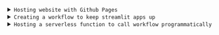 <details>
<summary><code>Hosting website with Github Pages</code></summary>
</details>
<details>
<summary><code>Creating a workflow to keep streamlit apps up</code></summary>
</details>
<details>
<summary><code>Hosting a serverless function to call workflow programmatically</code></summary>
Read more at (api/readme.md)
  
[var-github.github.io/api](https://github.com/var-github/var-github.github.io/tree/main/api)
</details>
